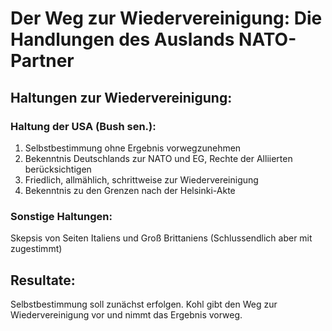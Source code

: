 Der Weg zur Wiedervereinigung: Die Handlungen des Auslands NATO-Partner
=======================================================================

Haltungen zur Wiedervereinigung:
--------------------------------

### Haltung der USA (Bush sen.):

1. Selbstbestimmung ohne Ergebnis vorwegzunehmen
2. Bekenntnis Deutschlands zur NATO und EG, Rechte der Alliierten berücksichtigen
3. Friedlich, allmählich, schrittweise zur Wiedervereinigung
4. Bekenntnis zu den Grenzen nach der Helsinki-Akte

### Sonstige Haltungen:

Skepsis von Seiten Italiens und Groß Brittaniens (Schlussendlich aber mit zugestimmt)

Resultate:
----------

Selbstbestimmung soll zunächst erfolgen.
Kohl gibt den Weg zur Wiedervereinigung vor und nimmt das Ergebnis vorweg.
